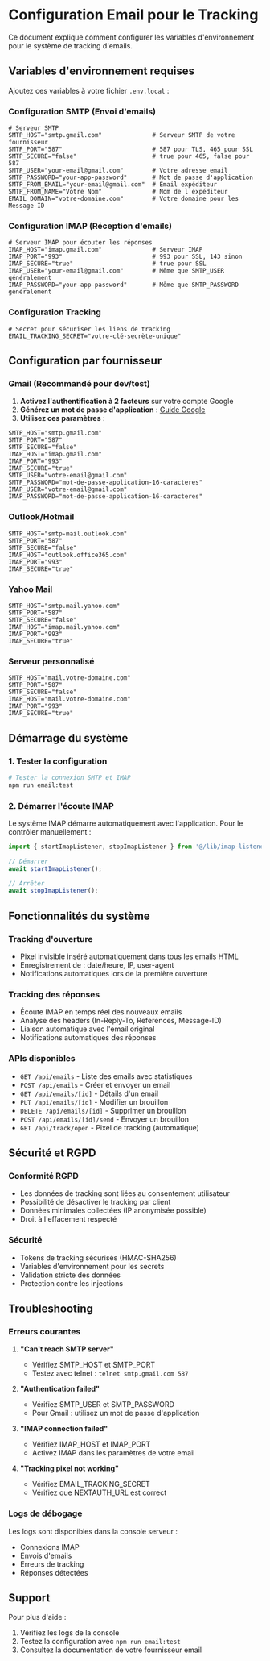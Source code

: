 # Configuration Email pour le Tracking

Ce document explique comment configurer les variables d'environnement pour le système de tracking d'emails.

## Variables d'environnement requises

Ajoutez ces variables à votre fichier `.env.local` :

### Configuration SMTP (Envoi d'emails)

```env
# Serveur SMTP
SMTP_HOST="smtp.gmail.com"              # Serveur SMTP de votre fournisseur
SMTP_PORT="587"                         # 587 pour TLS, 465 pour SSL
SMTP_SECURE="false"                     # true pour 465, false pour 587
SMTP_USER="your-email@gmail.com"        # Votre adresse email
SMTP_PASSWORD="your-app-password"       # Mot de passe d'application
SMTP_FROM_EMAIL="your-email@gmail.com"  # Email expéditeur
SMTP_FROM_NAME="Votre Nom"              # Nom de l'expéditeur
EMAIL_DOMAIN="votre-domaine.com"        # Votre domaine pour les Message-ID
```

### Configuration IMAP (Réception d'emails)

```env
# Serveur IMAP pour écouter les réponses
IMAP_HOST="imap.gmail.com"              # Serveur IMAP
IMAP_PORT="993"                         # 993 pour SSL, 143 sinon
IMAP_SECURE="true"                      # true pour SSL
IMAP_USER="your-email@gmail.com"        # Même que SMTP_USER généralement
IMAP_PASSWORD="your-app-password"       # Même que SMTP_PASSWORD généralement
```

### Configuration Tracking

```env
# Secret pour sécuriser les liens de tracking
EMAIL_TRACKING_SECRET="votre-clé-secrète-unique"
```

## Configuration par fournisseur

### Gmail (Recommandé pour dev/test)

1. **Activez l'authentification à 2 facteurs** sur votre compte Google
2. **Générez un mot de passe d'application** : [Guide Google](https://support.google.com/accounts/answer/185833)
3. **Utilisez ces paramètres** :

```env
SMTP_HOST="smtp.gmail.com"
SMTP_PORT="587"
SMTP_SECURE="false"
IMAP_HOST="imap.gmail.com"
IMAP_PORT="993"
IMAP_SECURE="true"
SMTP_USER="votre-email@gmail.com"
SMTP_PASSWORD="mot-de-passe-application-16-caracteres"
IMAP_USER="votre-email@gmail.com"
IMAP_PASSWORD="mot-de-passe-application-16-caracteres"
```

### Outlook/Hotmail

```env
SMTP_HOST="smtp-mail.outlook.com"
SMTP_PORT="587"
SMTP_SECURE="false"
IMAP_HOST="outlook.office365.com"
IMAP_PORT="993"
IMAP_SECURE="true"
```

### Yahoo Mail

```env
SMTP_HOST="smtp.mail.yahoo.com"
SMTP_PORT="587"
SMTP_SECURE="false"
IMAP_HOST="imap.mail.yahoo.com"
IMAP_PORT="993"
IMAP_SECURE="true"
```

### Serveur personnalisé

```env
SMTP_HOST="mail.votre-domaine.com"
SMTP_PORT="587"
SMTP_SECURE="false"
IMAP_HOST="mail.votre-domaine.com"
IMAP_PORT="993"
IMAP_SECURE="true"
```

## Démarrage du système

### 1. Tester la configuration

```bash
# Tester la connexion SMTP et IMAP
npm run email:test
```

### 2. Démarrer l'écoute IMAP

Le système IMAP démarre automatiquement avec l'application. Pour le contrôler manuellement :

```typescript
import { startImapListener, stopImapListener } from '@/lib/imap-listener';

// Démarrer
await startImapListener();

// Arrêter
await stopImapListener();
```

## Fonctionnalités du système

### Tracking d'ouverture

- Pixel invisible inséré automatiquement dans tous les emails HTML
- Enregistrement de : date/heure, IP, user-agent
- Notifications automatiques lors de la première ouverture

### Tracking des réponses

- Écoute IMAP en temps réel des nouveaux emails
- Analyse des headers (In-Reply-To, References, Message-ID)
- Liaison automatique avec l'email original
- Notifications automatiques des réponses

### APIs disponibles

- `GET /api/emails` - Liste des emails avec statistiques
- `POST /api/emails` - Créer et envoyer un email
- `GET /api/emails/[id]` - Détails d'un email
- `PUT /api/emails/[id]` - Modifier un brouillon
- `DELETE /api/emails/[id]` - Supprimer un brouillon
- `POST /api/emails/[id]/send` - Envoyer un brouillon
- `GET /api/track/open` - Pixel de tracking (automatique)

## Sécurité et RGPD

### Conformité RGPD

- Les données de tracking sont liées au consentement utilisateur
- Possibilité de désactiver le tracking par client
- Données minimales collectées (IP anonymisée possible)
- Droit à l'effacement respecté

### Sécurité

- Tokens de tracking sécurisés (HMAC-SHA256)
- Variables d'environnement pour les secrets
- Validation stricte des données
- Protection contre les injections

## Troubleshooting

### Erreurs courantes

1. **"Can't reach SMTP server"**

   - Vérifiez SMTP_HOST et SMTP_PORT
   - Testez avec telnet : `telnet smtp.gmail.com 587`

2. **"Authentication failed"**

   - Vérifiez SMTP_USER et SMTP_PASSWORD
   - Pour Gmail : utilisez un mot de passe d'application

3. **"IMAP connection failed"**

   - Vérifiez IMAP_HOST et IMAP_PORT
   - Activez IMAP dans les paramètres de votre email

4. **"Tracking pixel not working"**
   - Vérifiez EMAIL_TRACKING_SECRET
   - Vérifiez que NEXTAUTH_URL est correct

### Logs de débogage

Les logs sont disponibles dans la console serveur :

- Connexions IMAP
- Envois d'emails
- Erreurs de tracking
- Réponses détectées

## Support

Pour plus d'aide :

1. Vérifiez les logs de la console
2. Testez la configuration avec `npm run email:test`
3. Consultez la documentation de votre fournisseur email
